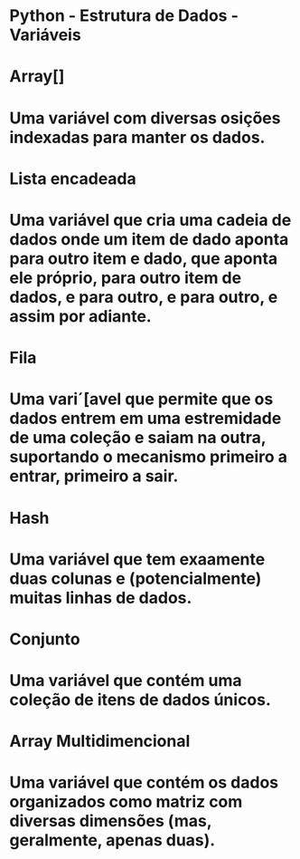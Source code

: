 #
# Python - Estrutura de Dados - Variáveis
#
# Array[]
# Uma variável com diversas osições indexadas para manter os dados.
#
# Lista encadeada
# Uma variável que cria uma cadeia de dados onde um item de dado aponta para outro item e dado, que aponta ele próprio, para outro item de dados, e para outro, e para outro, e assim por adiante.
# 
# Fila
# Uma vari´[avel que permite que os dados entrem em uma estremidade de uma coleção e saiam na outra, suportando o mecanismo primeiro a entrar, primeiro a sair.
#
# Hash
# Uma variável que tem exaamente duas colunas e (potencialmente) muitas linhas de dados.
#
# Conjunto
# Uma variável que contém uma coleção de itens de dados únicos.
#
# Array Multidimencional
# Uma variável que contém os dados organizados como matriz com diversas dimensões (mas, geralmente, apenas duas).
#
